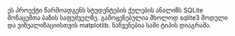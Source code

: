ეს პროექტი წარმოადგენს სტუდენტების ქულების ანალიზს SQLite მონაცემთა ბაზის საფუძველზე. გამოყენებულია მხოლოდ sqlite3 მოდული და ვიზუალიზაციისთვის matplotlib.  ნაჩვენებია სამი ტიპის დიაგრამა.
